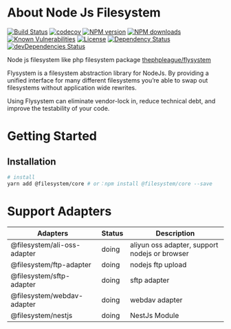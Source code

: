 # About Node Js Filesystem


[![Build Status](https://img.shields.io/travis/lywzx/node-js-filesystem/master.svg)](https://travis-ci.org/lywzx/node-js-filesystem)
[![codecov](https://codecov.io/gh/lywzx/node-js-filesystem/branch/master/graph/badge.svg)](https://codecov.io/gh/lywzx/node-js-filesystem)
[![NPM version](https://img.shields.io/npm/v/@filesystem/core.svg?style=flat-square)](https://www.npmjs.com/package/@filesystem/core)
[![NPM downloads](https://img.shields.io/npm/dm/@filesystem/core.svg?style=flat-square)](https://www.npmjs.com/package/@filesystem/core)
[![Known Vulnerabilities](https://snyk.io/test/github/lywzx/node-js-filesystem/badge.svg?targetFile=package.json)](https://snyk.io/test/github/lywzx/node-js-filesystem?targetFile=package.json)
[![License](https://img.shields.io/npm/l/js-filesystem.svg?sanitize=true)](https://www.npmjs.com/package/js-filesystem)
[![Dependency Status](https://david-dm.org/lywzx/node-js-filesystem.svg)](https://david-dm.org/lywzx/node-js-filesystem)
[![devDependencies Status](https://david-dm.org/lywzx/node-js-filesystem/dev-status.svg)](https://david-dm.org/lywzx/node-js-filesystem?type=dev)

Node js filesystem like php filesystem package [thephpleague/flysystem](https://flysystem.thephpleague.com/)

Flysystem is a filesystem abstraction library for NodeJs. By providing a unified interface for many different filesystems you’re able to swap out filesystems without application wide rewrites.

Using Flysystem can eliminate vendor-lock in, reduce technical debt, and improve the testability of your code.

# Getting Started

## Installation

```bash
# install
yarn add @filesystem/core # or：npm install @filesystem/core --save
```

# Support Adapters

Adapters | Status | Description
---|---|---
@filesystem/ali-oss-adapter | doing       | aliyun oss adapter, support nodejs or browser
@filesystem/ftp-adapter     | doing       | nodejs ftp upload
@filesystem/sftp-adapter    | doing       | sftp adapter
@filesystem/webdav-adapter  | doing       | webdav adapter
@filesystem/nestjs          | doing       | NestJs Module



